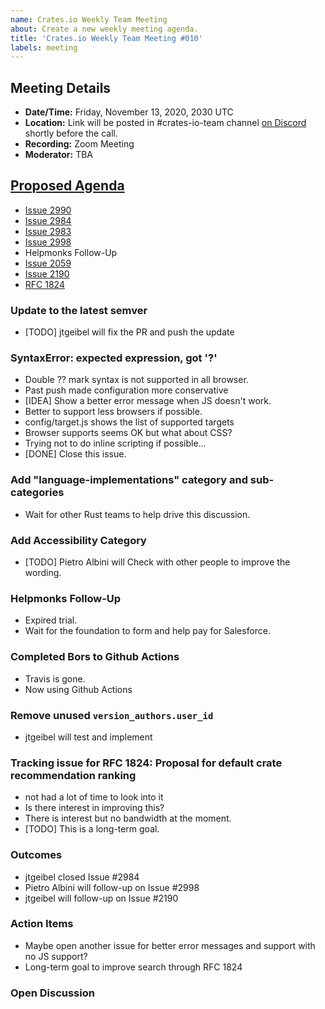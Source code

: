 ```yaml
---
name: Crates.io Weekly Team Meeting
about: Create a new weekly meeting agenda.
title: 'Crates.io Weekly Team Meeting #010'
labels: meeting
---
```


<!-- Thanks stacksgov - https://github.com/stacksgov/pm/pull/44/files -->

## Meeting Details
<!-- Please be sure to update the date in both the first line and the time zone conversion link below! -->
- **Date/Time:** Friday, November 13, 2020, 2030 UTC
- **Location:** Link will be posted in #crates-io-team channel [on Discord](https://discord.gg/rust-lang) shortly before the call.
- **Recording:** Zoom Meeting
- **Moderator:** TBA

## [Proposed Agenda](https://github.com/rust-lang/crates.io/projects/3) 

* [Issue 2990](https://github.com/rust-lang/crates.io/pull/2990)
* [Issue 2984](https://github.com/rust-lang/crates.io/pull/2984)
* [Issue 2983](https://github.com/rust-lang/rust/issues/2983)
* [Issue 2998](https://github.com/rust-lang/rust/issues/2998)
* Helpmonks Follow-Up
* [Issue 2059](https://github.com/rust-lang/rust/issues/2059)
* [Issue 2190](https://github.com/rust-lang/rust/issues/2190)
* [RFC 1824](https://github.com/rust-lang/rust/issues/41616)

### Update to the latest semver
  
  * [TODO] jtgeibel will fix the PR and push the update

### SyntaxError: expected expression, got '?'

  * Double ?? mark syntax is not supported in all browser.
  * Past push made configuration more conservative
  * [IDEA] Show a better error message when JS doesn't work.
  * Better to support less browsers if possible.
  * config/target.js shows the list of supported targets
  * Browser supports seems OK but what about CSS?
  * Trying not to do inline scripting if possible...
  * [DONE] Close this issue.

### Add "language-implementations" category and sub-categories
  
  * Wait for other Rust teams to help drive this discussion.
  
### Add Accessibility Category

  * [TODO] Pietro Albini will Check with other people to improve the wording.

### Helpmonks Follow-Up

  * Expired trial.
  * Wait for the foundation to form and help pay for Salesforce.

### Completed Bors to Github Actions

  * Travis is gone.
  * Now using Github Actions

### Remove unused `version_authors.user_id`

  * jtgeibel will test and implement

### Tracking issue for RFC 1824: Proposal for default crate recommendation ranking

  * not had a lot of time to look into it
  * Is there interest in improving this?
  * There is interest but no bandwidth at the moment.
  * [TODO] This is a long-term goal.

### Outcomes

<!-- Rough Notes from Agenda Items -->

* jtgeibel closed Issue #2984
* Pietro Albini will follow-up on Issue #2998
* jtgeibel will follow-up on Issue #2190

### Action Items

<!-- Items here can be carried over from previous weeks, and typically include a 1 or 2 sentence description of the related action and a link to issues or relevant materials. -->

* Maybe open another issue for better error messages and support with no JS support?
* Long-term goal to improve search through RFC 1824

### Open Discussion

<!-- Items here can be carried over from previous weeks, and typically include a link to issues or relevant materials. -->